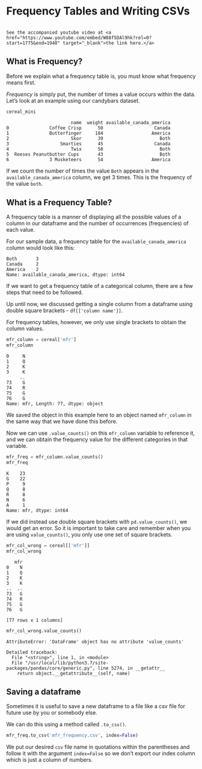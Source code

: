 # Frequency Tables and Writing CSVs

```{seealso}

See the accompanied youtube video at <a href="https://www.youtube.com/embed/W88f5DAl9hk?rel=0?start=1775&end=1940" target="_blank">the link here.</a>

```
## What is Frequency?

Before we explain what a frequency table is, you must know what
frequency means first.

*_Frequency_* is simply put, the number of times a value occurs within
the data. Let’s look at an example using our candybars dataset.

``` python
cereal_mini
```

```out
                        name  weight available_canada_america
0               Coffee Crisp      50                   Canada
1               Butterfinger     184                  America
2                       Skor      39                     Both
3                   Smarties      45                   Canada
4                       Twix      58                     Both
5  Reeses Peanutbutter Cups       43                     Both
6               3 Musketeers      54                  America
```

If we count the number of times the value `Both` appears in the
`available_canada_america` column, we get 3 times. This is the frequency
of the value `both`.

## What is a Frequency Table?

A frequency table is a manner of displaying all the possible values of a
column in our dataframe and the number of occurrences (frequencies) of
each value.

For our sample data, a frequency table for the
`available_canada_america` column would look like this:

```out
Both       3
Canada     2
America    2
Name: available_canada_america, dtype: int64
```

If we want to get a frequency table of a categorical column, there are a
few steps that need to be followed.

Up until now, we discussed getting a single column from a dataframe
using double square brackets - `df[['column name']]`.

For frequency tables, however, we only use single brackets to obtain the
column values.


``` python
mfr_column = cereal['mfr']
mfr_column
```

```out
0     N
1     Q
2     K
3     K
     ..
73    G
74    R
75    G
76    G
Name: mfr, Length: 77, dtype: object
```
We saved the object in this example here to an object named `mfr_column`
in the same way that we have done this before.

Now we can use `.value_counts()` on this `mfr_column` variable to
reference it, and we can obtain the frequency value for the different
categories in that variable.

``` python
mfr_freq = mfr_column.value_counts()
mfr_freq
```

```out
K    23
G    22
P     9
Q     8
R     8
N     6
A     1
Name: mfr, dtype: int64
```

If we did instead use double square brackets with `pd.value_counts()`,
we would get an error. So it is important to take care and remember when
you are using `value_counts()`, you only use one set of square brackets.

``` python
mfr_col_wrong = cereal[['mfr']]
mfr_col_wrong
```

```out
   mfr
0    N
1    Q
2    K
3    K
..  ..
73   G
74   R
75   G
76   G

[77 rows x 1 columns]
```

``` python
mfr_col_wrong.value_counts()
```

``` out
AttributeError: 'DataFrame' object has no attribute 'value_counts'

Detailed traceback: 
  File "<string>", line 1, in <module>
  File "/usr/local/lib/python3.7/site-packages/pandas/core/generic.py", line 5274, in __getattr__
    return object.__getattribute__(self, name)
```


## Saving a dataframe

Sometimes it is useful to save a new dataframe to a file like a csv file
for future use by you or somebody else.

We can do this using a method called `.to_csv()`.

``` python
mfr_freq.to_csv('mfr_frequency.csv', index=False)
```

We put our desired `csv` file name in quotations within the parentheses
and follow it with the argument `index=False` so we don’t export our
index column which is just a column of numbers.

